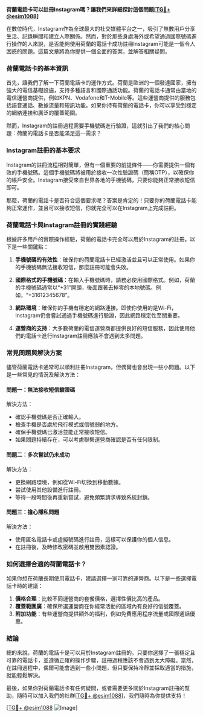 **荷蘭電話卡可以註冊Instagram嗎？讓我們來詳細探討這個問題[[TG💪+ @esim1088](https://t.me/s/esim1088)]**

在數位時代，Instagram作為全球最大的社交媒體平台之一，吸引了無數用戶分享生活、記錄瞬間和建立人際關係。然而，對於那些身處海外或希望通過國際號碼進行操作的人來說，是否能夠使用荷蘭的電話卡成功註冊Instagram可能是一個令人困惑的問題。這篇文章將為你提供一個全面的答案，並解答相關疑問。

### 荷蘭電話卡的基本資訊

首先，讓我們了解一下荷蘭電話卡的運作方式。荷蘭是歐洲的一個發達國家，擁有強大的電信基礎設施，支持多種語言和國際通話功能。荷蘭的電話卡通常由當地的電信運營商提供，例如KPN、Vodafone和T-Mobile等。這些運營商提供的服務包括語音通話、數據流量和短訊功能。如果你持有荷蘭的電話卡，你可以享受到穩定的網絡連接和廣泛的覆蓋範圍。

然而，Instagram的註冊過程需要手機號碼進行驗證，這就引出了我們的核心問題：荷蘭的電話卡是否能滿足這一需求？

### Instagram註冊的基本要求

Instagram的註冊流程相對簡單，但有一個重要的前提條件——你需要提供一個有效的手機號碼。這個手機號碼將被用於接收一次性驗證碼（簡稱OTP），以確保你的帳戶安全。Instagram接受來自世界各地的手機號碼，只要你能夠正常接收短信即可。

那麼，荷蘭的電話卡是否符合這個要求呢？答案是肯定的！只要你的荷蘭電話卡能夠正常運作，並且可以接收短信，你就完全可以在Instagram上完成註冊。

### 荷蘭電話卡與Instagram註冊的實踐經驗

根據許多用戶的實際操作經驗，荷蘭的電話卡完全可以用於Instagram的註冊。以下是一些關鍵點：

1. **手機號碼的有效性**：確保你的荷蘭電話卡已經激活並且可以正常使用。如果你的手機號碼無法接收短信，那麼註冊可能會失敗。
   
2. **國際格式的手機號碼**：在輸入手機號碼時，請務必使用國際格式。例如，荷蘭的手機號碼通常以“+31”開頭，後面跟著去掉零的本地號碼。例如，“+31612345678”。

3. **網路環境**：確保你的手機有穩定的網路連接。即使你使用的是Wi-Fi，Instagram仍會嘗試通過手機號碼進行驗證，因此網路穩定性至關重要。

4. **運營商的支持**：大多數荷蘭的電信運營商都提供良好的短信服務，因此使用他們的電話卡進行Instagram註冊應該不會遇到太多問題。

### 常見問題與解決方案

儘管荷蘭電話卡通常可以順利註冊Instagram，但偶爾也會出現一些小問題。以下是一些常見的情況及解決方法：

#### 問題一：無法接收短信驗證碼

解決方法：
- 確認手機號碼是否正確輸入。
- 檢查手機是否處於飛行模式或信號弱的地方。
- 確保手機號碼已激活並能正常接收短信。
- 如果問題持續存在，可以考慮聯繫運營商確認是否有任何限制。

#### 問題二：多次嘗試仍未成功

解決方法：
- 更換網路環境，例如從Wi-Fi切換到移動數據。
- 尝試使用其他設備進行註冊。
- 等待一段時間後再重新嘗試，避免頻繁請求導致系統封鎖。

#### 問題三：擔心隱私問題

解決方法：
- 使用匿名電話卡或虛擬號碼進行註冊，這樣可以保護你的個人信息。
- 在註冊後，及時修改密碼並啟用雙因素認證。

### 如何選擇合適的荷蘭電話卡？

如果你想在荷蘭長期使用電話卡，建議選擇一家可靠的運營商。以下是一些選擇電話卡時的建議：

1. **價格合理**：比較不同運營商的套餐價格，選擇性價比高的產品。
2. **覆蓋範圍廣**：確保所選運營商在你經常活動的區域內有良好的信號覆蓋。
3. **附加功能**：有些運營商提供額外的福利，例如免費應用程序流量或國際通話優惠。

### 結論

總的來說，荷蘭的電話卡是可以用於Instagram註冊的。只要你選擇了一張穩定且可靠的電話卡，並遵循正確的操作步驟，註冊過程應該不會遇到太大障礙。當然，在註冊過程中，偶爾可能會遇到一些小問題，但只要保持冷靜並採取適當的措施，就能輕鬆解決。

最後，如果你對荷蘭電話卡有任何疑問，或者需要更多關於Instagram註冊的幫助，隨時可以加入我們的社群[[TG💪+ @esim1088](https://t.me/s/esim1088)]，我們隨時為你提供支持！

[[TG💪+ @esim1088](https://t.me/s/esim1088) ![Image](https://i.postimg.cc/4NQfJmqS/Snipaste-2025-05-13-00-14-12.png)]